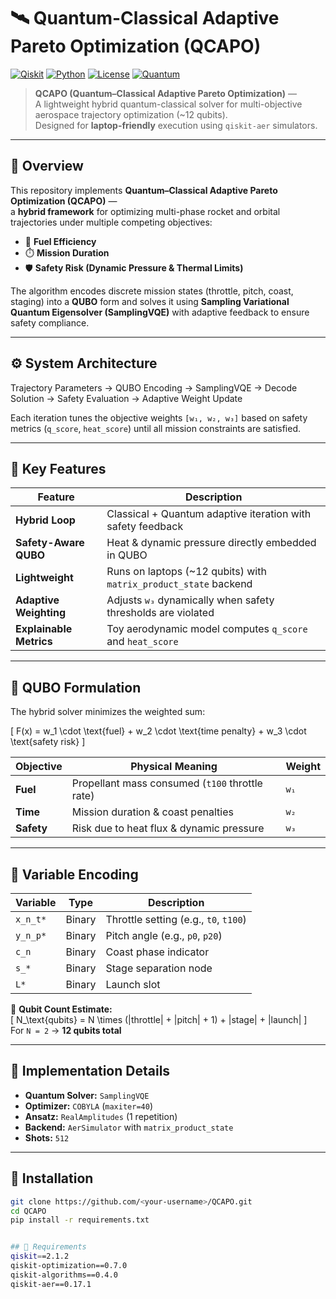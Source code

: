 # 🛰️ Quantum-Classical Adaptive Pareto Optimization (QCAPO)

[![Qiskit](https://img.shields.io/badge/Qiskit-2.1.2-purple?logo=qiskit)](https://qiskit.org/)
[![Python](https://img.shields.io/badge/Python-3.10%2B-blue?logo=python)](https://www.python.org/)
[![License](https://img.shields.io/badge/License-MIT-green)](LICENSE)
[![Quantum](https://img.shields.io/badge/Domain-Quantum%20Optimization-black?logo=quantum-computing)](#)

> **QCAPO (Quantum–Classical Adaptive Pareto Optimization)** —  
> A lightweight hybrid quantum-classical solver for multi-objective aerospace trajectory optimization (~12 qubits).  
> Designed for **laptop-friendly** execution using `qiskit-aer` simulators.

---

## 🌌 Overview

This repository implements **Quantum–Classical Adaptive Pareto Optimization (QCAPO)** —  
a **hybrid framework** for optimizing multi-phase rocket and orbital trajectories under multiple competing objectives:

- 🚀 **Fuel Efficiency**  
- ⏱️ **Mission Duration**  
- 🛡️ **Safety Risk (Dynamic Pressure & Thermal Limits)**  

The algorithm encodes discrete mission states (throttle, pitch, coast, staging) into a **QUBO** form and solves it using **Sampling Variational Quantum Eigensolver (SamplingVQE)** with adaptive feedback to ensure safety compliance.

---

## ⚙️ System Architecture
Trajectory Parameters → QUBO Encoding → SamplingVQE → Decode Solution → Safety Evaluation → Adaptive Weight Update


Each iteration tunes the objective weights `[w₁, w₂, w₃]` based on safety metrics (`q_score`, `heat_score`) until all mission constraints are satisfied.

---

## 🧠 Key Features

| Feature | Description |
|----------|-------------|
| **Hybrid Loop** | Classical + Quantum adaptive iteration with safety feedback |
| **Safety-Aware QUBO** | Heat & dynamic pressure directly embedded in QUBO |
| **Lightweight** | Runs on laptops (~12 qubits) with `matrix_product_state` backend |
| **Adaptive Weighting** | Adjusts `w₃` dynamically when safety thresholds are violated |
| **Explainable Metrics** | Toy aerodynamic model computes `q_score` and `heat_score` |

---

## 🧩 QUBO Formulation

The hybrid solver minimizes the weighted sum:

\[
F(x) = w_1 \cdot \text{fuel} + w_2 \cdot \text{time penalty} + w_3 \cdot \text{safety risk}
\]

| Objective | Physical Meaning | Weight |
|------------|------------------|--------|
| **Fuel** | Propellant mass consumed (`t100` throttle rate) | `w₁` |
| **Time** | Mission duration & coast penalties | `w₂` |
| **Safety** | Risk due to heat flux & dynamic pressure | `w₃` |

---

## 🧮 Variable Encoding

| Variable | Type | Description |
|-----------|------|--------------|
| `x_n_t*` | Binary | Throttle setting (e.g., `t0`, `t100`) |
| `y_n_p*` | Binary | Pitch angle (e.g., `p0`, `p20`) |
| `c_n` | Binary | Coast phase indicator |
| `s_*` | Binary | Stage separation node |
| `L*` | Binary | Launch slot |

🧠 **Qubit Count Estimate:**  
\[
N_\text{qubits} = N \times (|throttle| + |pitch| + 1) + |stage| + |launch|
\]  
For `N = 2` → **12 qubits total**

---

## 🔬 Implementation Details

- **Quantum Solver:** `SamplingVQE`  
- **Optimizer:** `COBYLA` (`maxiter=40`)  
- **Ansatz:** `RealAmplitudes` (1 repetition)  
- **Backend:** `AerSimulator` with `matrix_product_state`  
- **Shots:** `512`  

---

## 🧰 Installation

```bash
git clone https://github.com/<your-username>/QCAPO.git
cd QCAPO
pip install -r requirements.txt


## 🧰 Requirements
qiskit==2.1.2
qiskit-optimization==0.7.0
qiskit-algorithms==0.4.0
qiskit-aer==0.17.1



